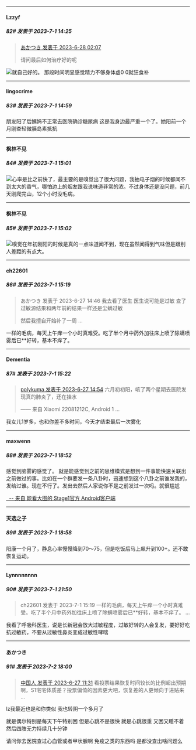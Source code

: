 
*****

####  Lzzyf  
##### 82#       发表于 2023-7-1 14:25

<blockquote><a href="httphttps://bbs.saraba1st.com/2b/forum.php?mod=redirect&amp;goto=findpost&amp;pid=61460105&amp;ptid=2141627" target="_blank">あかつき 发表于 2023-6-28 02:07</a>

请问最后如何治疗好的呢</blockquote>
<img src="https://static.saraba1st.com/image/smiley/face2017/001.png" referrerpolicy="no-referrer">就自己好的。 那段时间明显感觉精力不够身体虚0 0就狂食补


*****

####  lingocrime  
##### 83#       发表于 2023-7-1 14:59

朋友阳了后姨妈不正常去医院确诊糖尿病
这是我身边最严重一个了。她阳前一个月刚查轻微胰岛素抵抗

*****

####  枫林不见  
##### 84#       发表于 2023-7-1 15:01

<img src="https://static.saraba1st.com/image/smiley/face2017/018.png" referrerpolicy="no-referrer">心率是比之前快了，最主要的是嗅觉出了很大问题，我抽电子烟的时候都闻不到太大的香气，哪怕边上的烟友跟我说味道非常的浓。不过身体还是没问题，前几天刚爬完山，12个小时没毛病。

*****

####  枫林不见  
##### 85#       发表于 2023-7-1 15:02

<img src="https://static.saraba1st.com/image/smiley/face2017/117.png" referrerpolicy="no-referrer">嗅觉在年初刚阳的时候是真的一点味道闻不到，现在虽然闻得到气味但是跟别人差距的有点大。


*****

####  ch22601  
##### 86#       发表于 2023-7-1 15:19

<blockquote>あかつき 发表于 2023-6-27 14:46
我去看了医生 医生说可能是过敏 查了过敏源结果和两年前的结果一样还是尘螨过敏

然后我擅自开始补了一周 ...</blockquote>
一样的毛病，每天上午痒一个小时真难受。吃了半个月中药外加往床上喷了除螨喷雾后已**好转，基本不痒了。

*****

####  Dementia  
##### 87#       发表于 2023-7-1 15:22

<blockquote><a href="httphttps://bbs.saraba1st.com/2b/forum.php?mod=redirect&amp;goto=findpost&amp;pid=61452606&amp;ptid=2141627" target="_blank">polykuma 发表于 2023-6-27 14:54</a>
六月初初阳，咳了两个星期去医院发现真的肺炎了，还在挂水

—— 来自 Xiaomi 22081212C, Android 1 ...</blockquote>
我女儿1岁多，也和你差不多时间，今天才结束最后一次雾化


*****

####  maxwenn  
##### 88#       发表于 2023-7-1 18:52

感觉到脑雾的感觉了。
就是能感觉到之前的思维模式是想到一件事能快速关联出之前做过的事。比如在一个群要发一条八卦时，迅速想到这个八卦之前谁发我的，发给过谁。现在不行了。发出去然后人家说你不是之前发过一次吗。就很尴尬

[  -- 来自 能看大图的 Stage1官方 Android客户端](https://www.coolapk.com/apk/140634)


*****

####  天选之子  
##### 89#       发表于 2023-7-1 18:58

阳康一个月了，静息心率慢慢降到70～75，但是吃饭后马上飙升到100+。还不敢恢复运动。


*****

####  Lynnnnnnnn  
##### 90#       发表于 2023-7-1 21:50

<blockquote>ch22601 发表于 2023-7-1 15:19
一样的毛病，每天上午痒一个小时真难受。吃了半个月中药外加往床上喷了除螨喷雾后已**好转，基本不痒了。 ...</blockquote>
我看了呼吸科医生，说是长新冠会放大过敏程度，过敏好转的人会复发，要好好吃抗过敏药，不要从过敏性鼻炎变成过敏性哮喘


*****

####  あかつき  
##### 91#       发表于 2023-7-2 18:00

<blockquote><a href="httphttps://bbs.saraba1st.com/2b/forum.php?mod=redirect&amp;goto=findpost&amp;pid=61450323&amp;ptid=2141627" target="_blank">中国人 发表于 2023-6-27 11:31</a>
看投票结果恢复时间较长的比例超出预期啊，S1宅宅体质差？投票偏倚的因素更大吧，恢复差的人更倾向于进贴来 ...</blockquote>
lz我最近也是和你类似 我也转阴一个多月了

就是偶尔特别是每天下午特别困 但是心跳不是很快 就是心跳很重 又困又睡不着 然后四肢无力持续几十分钟

请问你去医院查过心血管或者甲状腺啊 免疫之类的东西吗 是都没查出啥问题么

